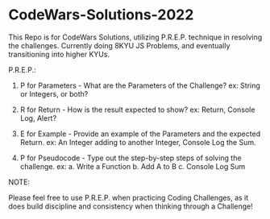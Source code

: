 # CodeWars-Solutions-2022
This Repo is for CodeWars Solutions, utilizing P.R.E.P. technique in resolving the challenges.
Currently doing 8KYU JS Problems, and eventually transitioning into higher KYUs.

P.R.E.P.:

1. P for Parameters - What are the Parameters of the Challenge?
ex: String or Integers, or both?

2. R for Return - How is the result expected to show?
ex: Return, Console Log, Alert?

3. E for Example - Provide an example of the Parameters and the expected Return.
ex: An Integer adding to another Integer, Console Log the Sum.

4. P for Pseudocode - Type out the step-by-step steps of solving the challenge.
ex: 
a. Write a Function
b. Add A to B
c. Console Log Sum

NOTE:

Please feel free to use P.R.E.P. when practicing Coding Challenges, as it does build discipline and consistency when thinking through a Challenge!
